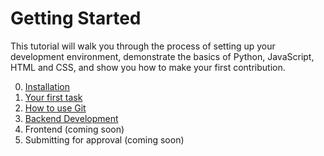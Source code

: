 # Getting Started

This tutorial will walk you through the process of setting up your development environment, demonstrate the basics of Python, JavaScript, HTML and CSS, and show you how to make your first contribution.

0. [Installation](/installation/README.md)
1. [Your first task](/getting-started/your-first-task.md)
2. [How to use Git](/getting-started/how-to-use-git.md)
3. [Backend Development](/getting-started/backend.md)
4. Frontend \(coming soon\)
5. Submitting for approval \(coming soon\)
